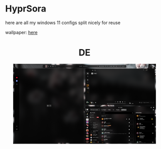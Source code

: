 # HyprSora

here are all my windows 11 configs split nicely for reuse

wallpaper: <a href="https://files.catbox.moe/v6c4z4.png">here</a>


<div align="center">
    <summary><h1 align="center">DE</h1></summary>
    <img src="images/image.png" width="90%"/>
</div>
